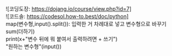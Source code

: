 ![코딩도장: https://dojang.io/course/view.php?id=7]  
![코드솔: https://codesol.how-to.best/doc/python]  
map(변수형,input().split()): 입력한 거 차례대로 넣고 변수형으로 바꾸기  
sum(더하기)  
print(x+"변수 뒤에 뭐 붙여서 출력하려면 + 쓰기")  
"원하는 변수형"(input())